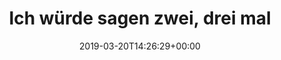 ---
retweeted: false
source: <a href="https://about.twitter.com/products/tweetdeck" rel="nofollow">TweetDeck</a>
entities:
  user_mentions: []
  urls: []
  symbols: []
  media:
  - expanded_url: https://twitter.com/bascht/status/1108374253282430976/photo/1
    indices:
    - '104'
    - '127'
    url: https://t.co/8MbxH1rL3A
    media_url: http://pbs.twimg.com/media/D2G8cDPW0AI1x0Q.jpg
    id_str: '1108374173401927682'
    id: '1108374173401927682'
    media_url_https: https://pbs.twimg.com/media/D2G8cDPW0AI1x0Q.jpg
    sizes:
      thumb:
        w: '150'
        h: '150'
        resize: crop
      large:
        w: '1752'
        h: '1073'
        resize: fit
      medium:
        w: '1200'
        h: '735'
        resize: fit
      small:
        w: '680'
        h: '416'
        resize: fit
    type: photo
    display_url: pic.twitter.com/8MbxH1rL3A
  hashtags: []
display_text_range:
- '0'
- '127'
favorite_count: '4'
id_str: '1108374253282430976'
truncated: false
retweet_count: '0'
id: '1108374253282430976'
possibly_sensitive: false
created_at: Wed Mar 20 14:26:29 +0000 2019
favorited: false
full_text: Ich würde sagen zwei, drei mal croppen ist noch drin, dann müsste man mal
  wieder ein neues Bild kaufen.
lang: de
extended_entities:
  media:
  - expanded_url: https://twitter.com/bascht/status/1108374253282430976/photo/1
    indices:
    - '104'
    - '127'
    url: https://t.co/8MbxH1rL3A
    media_url: http://pbs.twimg.com/media/D2G8cDPW0AI1x0Q.jpg
    id_str: '1108374173401927682'
    id: '1108374173401927682'
    media_url_https: https://pbs.twimg.com/media/D2G8cDPW0AI1x0Q.jpg
    sizes:
      thumb:
        w: '150'
        h: '150'
        resize: crop
      large:
        w: '1752'
        h: '1073'
        resize: fit
      medium:
        w: '1200'
        h: '735'
        resize: fit
      small:
        w: '680'
        h: '416'
        resize: fit
    type: photo
    display_url: pic.twitter.com/8MbxH1rL3A
tags:
- pesos:twitter
date: '2019-03-20T14:26:29+00:00'
src: https://twitter.com/bascht/status/1108374253282430976
original_url: https://twitter.com/bascht/status/1108374253282430976
type: twitter_tweet
media_url: https://img.bascht.com/twitter/pbs.twimg.com/media/D2G8cDPW0AI1x0Q.jpg
text: Ich würde sagen zwei, drei mal croppen ist noch drin, dann müsste man mal wieder
  ein neues Bild kaufen.
title: 'Ich würde sagen zwei, drei mal '

---